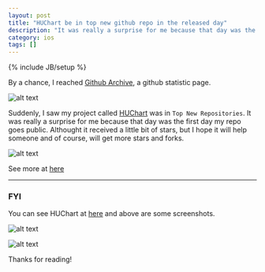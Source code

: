```yaml
---
layout: post
title: "HUChart be in top new github repo in the released day"
description: "It was really a surprise for me because that day was the first day HUChart goes public."
category: ios 
tags: []
---
```

{% include JB/setup %}

By a chance, I reached [Github Archive](http://www.githubarchive.org), a github statistic page.

![alt text](http://hugo53.github.io/images/huchart/huchart-gitarchive.png "huchart archive top")

Suddenly, I saw my project called [HUChart](https://github.com/hugo53/HUChart) was in ```Top New Repositories```. It was really a surprise for me because that day was the first day my repo goes public. Althought it received a little bit of stars, but I hope it will help someone and of course, will get more stars and forks.

![alt text](http://hugo53.github.io/images/huchart/huchart-topnew.png "huchart top")

See more at [here](http://us5.campaign-archive2.com/?u=439aa16a39e4b10e0b65ff2ef&id=2e5c5e8e16)

-------------------------------------------------------------------
### FYI
You can see HUChart at [here](https://github.com/hugo53/HUChart) and above are some screenshots.

![alt text](http://hugo53.github.io/images/huchart/semiCircleChart-example.png "huchart archive top")

![alt text](http://hugo53.github.io/images/huchart/semiCircleChartIphoneV6.png "huchart archive top")

Thanks for reading!
